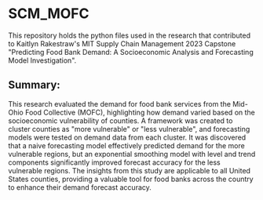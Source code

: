 # SCM_MOFC
This repository holds the python files used in the research that contributed to Kaitlyn Rakestraw's MIT Supply Chain Management 2023 Capstone "Predicting Food Bank Demand: A Socioeconomic Analysis and Forecasting Model Investigation".

## Summary: 
This research evaluated the demand for food bank services from the Mid-Ohio Food Collective
(MOFC), highlighting how demand varied based on the socioeconomic vulnerability of counties. A framework was
created to cluster counties as "more vulnerable" or "less vulnerable", and forecasting models were tested on
demand data from each cluster. It was discovered that a naive forecasting model effectively predicted demand for
the more vulnerable regions, but an exponential smoothing model with level and trend components significantly
improved forecast accuracy for the less vulnerable regions. The insights from this study are applicable to all
United States counties, providing a valuable tool for food banks across the country to enhance their demand
forecast accuracy.
